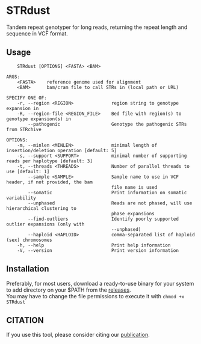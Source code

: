 # STRdust

Tandem repeat genotyper for long reads, returning the repeat length and sequence in VCF format.

## Usage

```text
    STRdust [OPTIONS] <FASTA> <BAM>

ARGS:
    <FASTA>    reference genome used for alignment
    <BAM>      bam/cram file to call STRs in (local path or URL)

SPECIFY ONE OF:
    -r, --region <REGION>              region string to genotype expansion in
    -R, --region-file <REGION_FILE>    Bed file with region(s) to genotype expansion(s) in
        --pathogenic                   Genotype the pathogenic STRs from STRchive

OPTIONS:
    -m, --minlen <MINLEN>              minimal length of insertion/deletion operation [default: 5]
    -s, --support <SUPPORT>            minimal number of supporting reads per haplotype [default: 3]
    -t, --threads <THREADS>            Number of parallel threads to use [default: 1]
        --sample <SAMPLE>              Sample name to use in VCF header, if not provided, the bam
                                       file name is used
        --somatic                      Print information on somatic variability
        --unphased                     Reads are not phased, will use hierarchical clustering to
                                       phase expansions
        --find-outliers                Identify poorly supported outlier expansions (only with
                                       --unphased)
        --haploid <HAPLOID>            comma-separated list of haploid (sex) chromosomes
    -h, --help                         Print help information
    -V, --version                      Print version information
```

## Installation

Preferably, for most users, download a ready-to-use binary for your system to add directory on your $PATH from the [releases](https://github.com/wdecoster/STRdust/releases).  
You may have to change the file permissions to execute it with `chmod +x STRdust`

## CITATION

If you use this tool, please consider citing our [publication](https://www.medrxiv.org/content/10.1101/2024.03.06.24303700v1).
